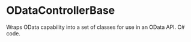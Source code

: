 # ODataControllerBase
Wraps OData capability into a set of classes for use in an OData API.  C# code. 
